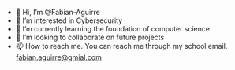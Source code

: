 - 👋 Hi, I’m @Fabian-Aguirre
- 👀 I’m interested in Cybersecurity 
- 🌱 I’m currently learning the foundation of computer science 
- 💞️ I’m looking to collaborate on future projects 
- 📫 How to reach me. You can reach me through my school email. fabian.aguirre@gmial.com

<!---
Fabian-Aguirre/Fabian-Aguirre is a ✨ special ✨ repository because its `README.md` (this file) appears on your GitHub profile.
You can click the Preview link to take a look at your changes.
--->
